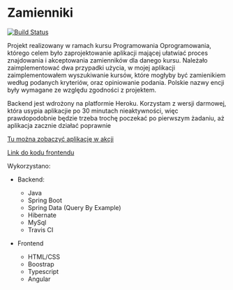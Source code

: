 # Zamienniki

[![Build Status](https://travis-ci.org/pWydmuch/zamienniki.svg?branch=master)](https://travis-ci.org/pWydmuch/zamienniki)

Projekt realizowany w ramach kursu Programowania Oprogramowania, którego celem było zaprojektowanie aplikacji mającej ułatwiać proces znajdowania i akceptowania zamienników dla danego kursu.
Należało zaimplementować dwa przypadki użycia, w mojej aplikacji zaimplementowałem wyszukiwanie kursów, które mogłyby być zamienikiem według podanych kryteriów, oraz opiniowanie podania.
Polskie nazwy encji były wymagane ze względu zgodności z projektem.

Backend jest wdrożony na platformie Heroku. Korzystam z wersji darmowej, która usypia aplikacjie po 30 minutach nieaktywności, więc prawdopodobnie będzie trzeba trochę poczekać po pierwszym żadaniu, aż aplikacja zacznie działać poprawnie

[Tu można zobaczyć aplikację w akcji](http://zamienniki2.surge.sh/)

[Link do kodu frontendu](https://github.com/pWydmuch/zamienniki-frontend)

Wykorzystano:
* Backend:
    * Java
    * Spring Boot
    * Spring Data (Query By Example)
    * Hibernate
    * MySql
    * Travis CI
    
* Frontend
    * HTML/CSS
    * Boostrap
    * Typescript
    * Angular    

